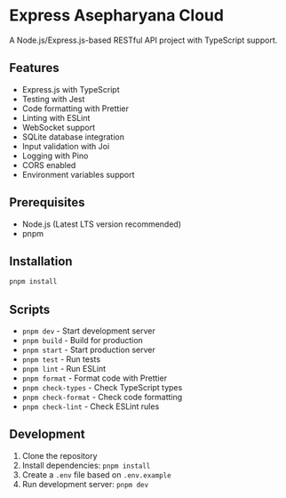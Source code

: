 # Express Asepharyana Cloud

A Node.js/Express.js-based RESTful API project with TypeScript support.

## Features

- Express.js with TypeScript
- Testing with Jest
- Code formatting with Prettier
- Linting with ESLint
- WebSocket support
- SQLite database integration
- Input validation with Joi
- Logging with Pino
- CORS enabled
- Environment variables support

## Prerequisites

- Node.js (Latest LTS version recommended)
- pnpm

## Installation

```bash
pnpm install
```

## Scripts

- `pnpm dev` - Start development server
- `pnpm build` - Build for production
- `pnpm start` - Start production server
- `pnpm test` - Run tests
- `pnpm lint` - Run ESLint
- `pnpm format` - Format code with Prettier
- `pnpm check-types` - Check TypeScript types
- `pnpm check-format` - Check code formatting
- `pnpm check-lint` - Check ESLint rules

## Development

1. Clone the repository
2. Install dependencies: `pnpm install`
3. Create a `.env` file based on `.env.example`
4. Run development server: `pnpm dev`
